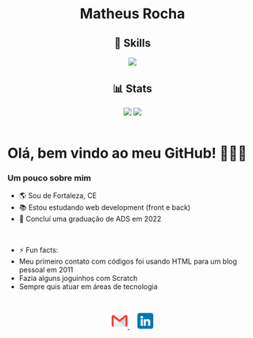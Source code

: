 <h1 align="center">Matheus Rocha</h1>

<h2 align="center">🔧 Skills</h2>
<p align="center">
    <img src="https://skillicons.dev/icons?i=js,css,html,react,nodejs,mysql,mongodb" />
</p>

<h2 align="center">📊 Stats</h2>
<div align="center">
    <img height="160px" src="https://github-readme-stats.vercel.app/api/top-langs/?username=oisol&layout=compact&theme=cobalt">
    <img height="160px" src="https://github-readme-stats.vercel.app/api?username=oisol&show_icons=true&theme=cobalt&include_all_commits=true&count_private=true">
</div>
<br>

# Olá, bem vindo ao meu GitHub! 👨🏻‍💻
<h3>Um pouco sobre mim</h3>

- 🌎 Sou de Fortaleza, CE
- 📚 Estou estudando web development (front e back)
- 📝 Concluí uma graduação de ADS em 2022
 <br>
 
- ⚡ Fun facts:
- Meu primeiro contato com códigos foi usando HTML para um blog pessoal em 2011
- Fazia alguns joguinhos com Scratch
- Sempre quis atuar em áreas de tecnologia

<br>
<p align="center">
    <a href="mailto:matheusrocha.dev01@gmail.com">
        <img src="./img/gmail.png">
    </a>
    &nbsp;&nbsp;&nbsp;
    <a href="https://www.linkedin.com/in/matheus-rocha-201263184/">
        <img src="./img/linkedin.png">
    </a>
</p>
 
<!--
**oisol/oisol** is a ✨ _special_ ✨ repository because its `README.md` (this file) appears on your GitHub profile.

Here are some ideas to get you started:

- 🔭 I’m currently working on ...
- 🌱 I’m currently learning ...
- 👯 I’m looking to collaborate on ...
- 🤔 I’m looking for help with ...
- 💬 Ask me about ...
- 📫 How to reach me: ...
- 😄 Pronouns: ...
- ⚡ Fun fact: ...
-->
